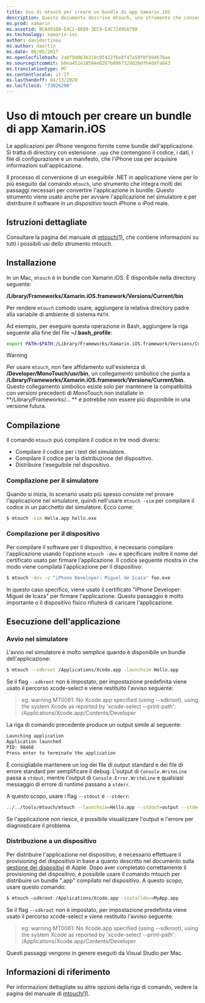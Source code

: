 ```yaml
---
title: Uso di mtouch per creare un bundle di app Xamarin.iOS
description: Questo documento descrive mtouch, uno strumento che consente di eseguire molti dei passaggi richiesti per convertire un'applicazione Xamarin.iOS in un bundle, avviarlo nel simulatore e distribuirlo in un dispositivo fisico.
ms.prod: xamarin
ms.assetid: BCA491DA-E4C1-8689-3EC9-E4C72495A798
ms.technology: xamarin-ios
author: davidortinau
ms.author: daortin
ms.date: 06/05/2017
ms.openlocfilehash: 2a0f9d063b319c0f412f6e8f47a59f0f994678ae
ms.sourcegitcommit: b0ea451e18504e6267b896732dd26df64ddfa843
ms.translationtype: MT
ms.contentlocale: it-IT
ms.lasthandoff: 04/13/2020
ms.locfileid: "73026290"
---
```

# <a name="using-mtouch-to-bundle-xamarinios-apps"></a>Uso di mtouch per creare un bundle di app Xamarin.iOS

Le applicazioni per iPhone vengono fornite come bundle dell'applicazione. Si tratta di directory con estensione `.app` che contengono il codice, i dati, i file di configurazione e un manifesto, che l'iPhone usa per acquisire informazioni sull'applicazione.

Il processo di conversione di un eseguibile .NET in applicazione viene per lo più eseguito dal comando `mtouch`, uno strumento che integra molti dei passaggi necessari per convertire l'applicazione in bundle. Questo strumento viene usato anche per avviare l'applicazione nel simulatore e per distribuire il software in un dispositivo touch iPhone o iPod reale.

## <a name="detailed-instructions"></a>Istruzioni dettagliate

Consultare la pagina del manuale di [mtouch(1)](http://docs.go-mono.com/?link=man%3amtouch(1)), che contiene informazioni su tutti i possibili usi dello strumento mtouch.

## <a name="installation"></a>Installazione

In un Mac, `mtouch` è in bundle con Xamarin.iOS. È disponibile nella directory seguente:

**/Library/Frameworks/Xamarin.iOS.framework/Versions/Current/bin**

Per rendere `mtouch` comodo usare, aggiungere la relativa directory padre alla variabile di ambiente di sistema `PATH`.  

Ad esempio, per eseguire questa operazione in Bash, aggiungere la riga seguente alla fine del file **~/.bash_profile**:

```bash
export PATH=$PATH:/Library/Frameworks/Xamarin.iOS.framework/Versions/Current/bin
```

> [!WARNING]
> Per usare `mtouch`, non fare affidamento sull'esistenza di **/Developer/MonoTouch/usr/bin**, un collegamento simbolico che punta a **/Library/Frameworks/Xamarin.iOS.framework/Versions/Current/bin**. Questo collegamento simbolico esiste solo per mantenere la compatibilità con versioni precedenti di MonoTouch non installate in **/Library/Frameworks/... ** e potrebbe non essere più disponibile in una versione futura.

## <a name="building"></a>Compilazione

Il comando `mtouch` può compilare il codice in tre modi diversi:

- Compilare il codice per i test del simulatore.
- Compilare il codice per la distribuzione del dispositivo.
- Distribuire l'eseguibile nel dispositivo.

### <a name="building-for-the-simulator"></a>Compilazione per il simulatore

Quando si inizia, lo scenario usato più spesso consiste nel provare l'applicazione nel simulatore, quindi nell'usare `mtouch -sim` per compilare il codice in un pacchetto del simulatore. Ecco come:

```bash
$ mtouch -sim Hello.app hello.exe
```

### <a name="building-for-the-device"></a>Compilazione per il dispositivo

Per compilare il software per il dispositivo, è necessario compilare l'applicazione usando l'opzione `mtouch -dev` e specificare inoltre il nome del certificato usato per firmare l'applicazione. Il codice seguente mostra in che modo viene compilata l'applicazione per il dispositivo:

```bash
$ mtouch -dev -c "iPhone Developer: Miguel de Icaza" foo.exe
```

In questo caso specifico, viene usato il certificato "iPhone Developer: Miguel de Icaza" per firmare l'applicazione. Questo passaggio è molto importante o il dispositivo fisico rifiuterà di caricare l'applicazione.

 <a name="Running_your_Application" />

## <a name="running-your-application"></a>Esecuzione dell'applicazione

### <a name="launching-on-the-simulator"></a>Avvio nel simulatore

L'avvio nel simulatore è molto semplice quando è disponibile un bundle dell'applicazione:

```bash
$ mtouch --sdkroot /Applications/Xcode.app -launchsim Hello.app 
```

Se il flag `--sdkroot` non è impostato, per impostazione predefinita viene usato il percorso xcode-select e viene restituito l'avviso seguente:

> eg: warning MT0061: No Xcode.app specified (using --sdkroot), using the system Xcode as reported by 'xcode-select --print-path': /Applications/Xcode.app/Contents/Developer 

La riga di comando precedente produce un output simile al seguente:

```bash
Launching application
Application launched
PID: 98460
Press enter to terminate the application
```

È consigliabile mantenere un log dei file di output standard e dei file di errore standard per semplificare il debug. L'output di `Console.WriteLine` passa a `stdout`, mentre l'output di `Console.Error.WriteLine` e qualsiasi messaggio di errore di runtime passano a `stderr`.

A questo scopo, usare i flag `--stdout` e `--stderr`:

```bash
../../tools/mtouch/mtouch --launchsim=Hello.app --stdout=output --stderr=error
```

Se l'applicazione non riesce, è possibile visualizzare l'output e l'errore per diagnosticare il problema.

### <a name="deploying-to-a-device"></a>Distribuzione a un dispositivo

Per distribuire l'applicazione nel dispositivo, è necessario effettuare il provisioning del dispositivo in base a quanto descritto nel documento sulla [gestione dei dispositivi](https://developer.apple.com/library/ios/#documentation/Xcode/Conceptual/ios_development_workflow/00-About_the_iOS_Application_Development_Workflow/introduction.html) di Apple. Dopo aver completato correttamente il provisioning del dispositivo, è possibile usare il comando mtouch per distribuire un bundle ".app" compilato nel dispositivo. A questo scopo, usare questo comando:

```bash
$ mtouch —sdkroot /Applications/Xcode.app -installdev=MyApp.app
```

Se il flag `--sdkroot` non è impostato, per impostazione predefinita viene usato il percorso xcode-select e viene restituito l'avviso seguente:

> eg: warning MT0061: No Xcode.app specified (using --sdkroot), using the system Xcode as reported by 'xcode-select --print-path': /Applications/Xcode.app/Contents/Developer 

Questi passaggi vengono in genere eseguiti da Visual Studio per Mac.

## <a name="reference"></a>Informazioni di riferimento

Per informazioni dettagliate su altre opzioni della riga di comando, vedere la pagina del manuale di [mtouch(1)](http://docs.go-mono.com/?link=man%3amtouch(1)).

